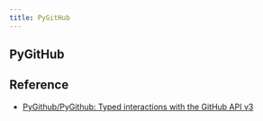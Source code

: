 ```yaml
---
title: PyGitHub
---
```


## PyGitHub


## Reference
* [PyGithub/PyGithub: Typed interactions with the GitHub API v3](https://github.com/PyGithub/PyGithub)

